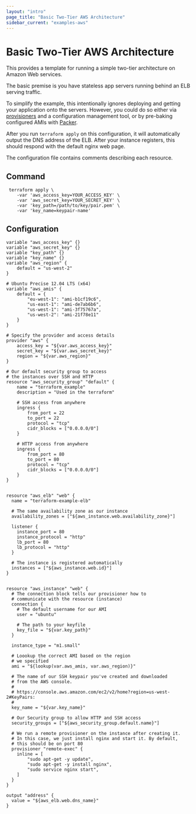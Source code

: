 ```yaml
---
layout: "intro"
page_title: "Basic Two-Tier AWS Architecture"
sidebar_current: "examples-aws"
---
```


# Basic Two-Tier AWS Architecture

This provides a template for running a simple two-tier architecture on Amazon
Web services.

The basic premise is you have stateless app servers running behind
an ELB serving traffic.

To simplify the example, this intentionally ignores deploying and
getting your application onto the servers. However, you could do so either via
[provisioners](/docs/provisioners/index.html) and a configuration
management tool, or by pre-baking configured AMIs with
[Packer](http://www.packer.io).

After you run `terraform apply` on this configuration, it will
automatically output the DNS address of the ELB. After your instance
registers, this should respond with the default nginx web page.

The configuration file contains comments describing each
resource.

## Command

```
 terraform apply \
    -var 'aws_access_key=YOUR_ACCESS_KEY' \
    -var 'aws_secret_key=YOUR_SECRET_KEY' \
    -var 'key_path=/path/to/key/pair.pem' \
    -var 'key_name=keypair-name'
```

## Configuration

```
variable "aws_access_key" {}
variable "aws_secret_key" {}
variable "key_path" {}
variable "key_name" {}
variable "aws_region" {
    default = "us-west-2"
}

# Ubuntu Precise 12.04 LTS (x64)
variable "aws_amis" {
    default = {
        "eu-west-1": "ami-b1cf19c6",
        "us-east-1": "ami-de7ab6b6",
        "us-west-1": "ami-3f75767a",
        "us-west-2": "ami-21f78e11"
    }
}

# Specify the provider and access details
provider "aws" {
    access_key = "${var.aws_access_key}"
    secret_key = "${var.aws_secret_key}"
    region = "${var.aws_region}"
}

# Our default security group to access
# the instances over SSH and HTTP
resource "aws_security_group" "default" {
    name = "terraform_example"
    description = "Used in the terraform"

    # SSH access from anywhere
    ingress {
        from_port = 22
        to_port = 22
        protocol = "tcp"
        cidr_blocks = ["0.0.0.0/0"]
    }

    # HTTP access from anywhere
    ingress {
        from_port = 80
        to_port = 80
        protocol = "tcp"
        cidr_blocks = ["0.0.0.0/0"]
    }
}


resource "aws_elb" "web" {
  name = "terraform-example-elb"

  # The same availability zone as our instance
  availability_zones = ["${aws_instance.web.availability_zone}"]

  listener {
    instance_port = 80
    instance_protocol = "http"
    lb_port = 80
    lb_protocol = "http"
  }

  # The instance is registered automatically
  instances = ["${aws_instance.web.id}"]
}


resource "aws_instance" "web" {
  # The connection block tells our provisioner how to
  # communicate with the resource (instance)
  connection {
    # The default username for our AMI
    user = "ubuntu"

    # The path to your keyfile
    key_file = "${var.key_path}"
  }

  instance_type = "m1.small"

  # Loookup the correct AMI based on the region
  # we specified
  ami = "${lookup(var.aws_amis, var.aws_region)}"

  # The name of our SSH keypair you've created and downloaded
  # from the AWS console.
  #
  # https://console.aws.amazon.com/ec2/v2/home?region=us-west-2#KeyPairs:
  #
  key_name = "${var.key_name}"

  # Our Security group to allow HTTP and SSH access
  security_groups = ["${aws_security_group.default.name}"]

  # We run a remote provisioner on the instance after creating it.
  # In this case, we just install nginx and start it. By default,
  # this should be on port 80
  provisioner "remote-exec" {
    inline = [
        "sudo apt-get -y update",
        "sudo apt-get -y install nginx",
        "sudo service nginx start",
    ]
  }
}

output "address" {
  value = "${aws_elb.web.dns_name}"
}
```
